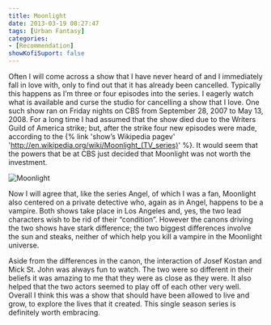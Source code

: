 ```yaml
---
title: Moonlight
date: 2013-03-19 08:27:47
tags: [Urban Fantasy]
categories: 
- [Recommendation]
showKofiSuport: false
---
```

Often I will come across a show that I have never heard of and I immediately fall in love with, only to find out that it has already been cancelled.  Typically this happens as I’m three or four episodes into the series.<!-- more --> I eagerly watch what is available and curse the studio for cancelling a show that I love.  One such show ran on Friday nights on CBS from September 28, 2007 to May 13, 2008.  For a long time I had assumed that the show died due to the Writers Guild of America strike; but, after the strike four new episodes were made, according to the {% link 'show’s Wikipedia pagev' 'http://en.wikipedia.org/wiki/Moonlight_(TV_series)' %}.  It would seem that the powers that be at CBS just decided that Moonlight was not worth the investment.

<div class="embedded-image-right">

![Moonlight](./moonlight.jpg)

</div>

Now I will agree that, like the series Angel, of which I was a fan, Moonlight also centered on a private detective who, again as in Angel, happens to be a vampire.  Both shows take place in Los Angeles and, yes,  the two lead characters wish to be rid of their “condition”.  However the canons driving the two shows have stark difference; the two biggest differences involve the sun and steaks, neither of which help you kill a vampire in the Moonlight universe. 

Aside from the differences in the canon, the interaction of Josef Kostan and Mick St. John was always fun to watch.  The two were so different in their beliefs it was amazing to me that they were as close as they were.  It also helped that the two actors seemed to play off of each other very well.  Overall I think this was a show that should have been allowed to live and grow, to explore the lives that it created.  This single season series is definitely worth embracing.